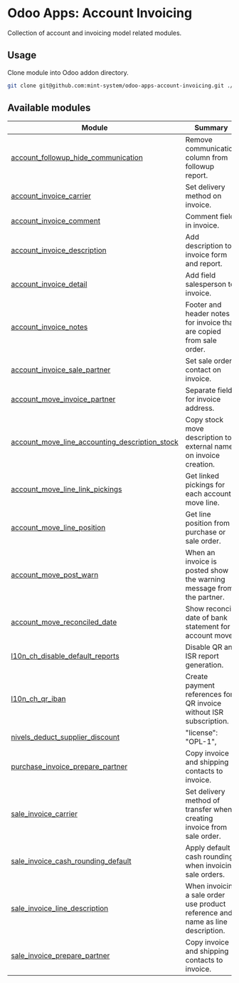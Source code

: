 # Odoo Apps: Account Invoicing

Collection of account and invoicing model related modules.

## Usage

Clone module into Odoo addon directory.

```bash
git clone git@github.com:mint-system/odoo-apps-account-invoicing.git ./addons/account_invoicing
```

## Available modules

| Module | Summary |
| --- | --- |
| [account_followup_hide_communication](account_followup_hide_communication) |         Remove communication column from followup report. |
| [account_invoice_carrier](account_invoice_carrier) |         Set delivery method on invoice. |
| [account_invoice_comment](account_invoice_comment) |         Comment field in invoice. |
| [account_invoice_description](account_invoice_description) |         Add description to invoice form and report. |
| [account_invoice_detail](account_invoice_detail) |         Add field salesperson to invoice. |
| [account_invoice_notes](account_invoice_notes) |         Footer and header notes for invoice that are copied from sale order. |
| [account_invoice_sale_partner](account_invoice_sale_partner) |         Set sale order contact on invoice. |
| [account_move_invoice_partner](account_move_invoice_partner) |         Separate field for invoice address. |
| [account_move_line_accounting_description_stock](account_move_line_accounting_description_stock) |         Copy stock move description to external name on invoice creation. |
| [account_move_line_link_pickings](account_move_line_link_pickings) |         Get linked pickings for each account move line. |
| [account_move_line_position](account_move_line_position) |         Get line position from purchase or sale order. |
| [account_move_post_warn](account_move_post_warn) |         When an invoice is posted show the warning message from the partner. |
| [account_move_reconciled_date](account_move_reconciled_date) |         Show reconcile date of bank statement for account move. |
| [l10n_ch_disable_default_reports](l10n_ch_disable_default_reports) |         Disable QR and ISR report generation. |
| [l10n_ch_qr_iban](l10n_ch_qr_iban) |         Create payment references for QR invoice without ISR subscription. |
| [nivels_deduct_supplier_discount](nivels_deduct_supplier_discount) |     "license": "OPL-1", |
| [purchase_invoice_prepare_partner](purchase_invoice_prepare_partner) |         Copy invoice and shipping contacts to invoice. |
| [sale_invoice_carrier](sale_invoice_carrier) |         Set delivery method of transfer when creating invoice from sale order. |
| [sale_invoice_cash_rounding_default](sale_invoice_cash_rounding_default) |         Apply default cash rounding when invoicing sale orders. |
| [sale_invoice_line_description](sale_invoice_line_description) |         When invoicing a sale order use product reference and name as line description. |
| [sale_invoice_prepare_partner](sale_invoice_prepare_partner) |         Copy invoice and shipping contacts to invoice. |
